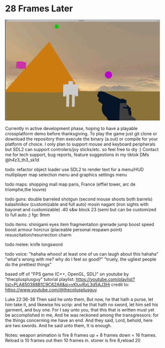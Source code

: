 # 28 Frames Later 

![Gameplay in Egypt](./data/assets/28-frames-later.png)

Currently in active development phase, hoping to have a playable crossplatform demo before thanksgiving.
To play the game just git clone or download the repository then execute the binary (a.out) or compile for your platform of choice.
I only plan to support mouse and keyboard peripherals but SDL2 can support controlers/joy sticks/etc. so feel free to diy :)
Contact me for tech support, bug reports, feature suggestions in my tiktok DMs @h4z3_th3_sk1d

todo:
refactor object loader
use SDL2 to render text for a menu/HUD
mutliplayer
map selection menu and graphics settings menu

todo maps:
shopping mall map
paris, France (effiel tower, arc de triomphe,the louvre)

todo guns:
double barreled shotgun (second mouse shoots both barrels)
kalashnikov (customizable and full auto)
mosin nagant (iron sights with bayonet and customizable)
.40 s&w block 23 (semi but can be customized to full auto ;)
fgc 9mm

todo items:
shinigami eyes item
fragmentation grenade
jump boost
speed boost
armour
horcrux (placeable personal respawn point)
resuscitation/resurrection charm

todo melee:
knife
longsword

todo voice:
"hahaha whooo! at least one of us can laugh about this hahaha"
"what's wrong with me? why do I feel so good?"
"truely, the ugliest people do the prettiest things"

based off of "FPS game (C++, OpenGL, SDL)" on youtube by "thecplusplusguy" 
tutorial playlist: https://youtube.com/playlist?list=PLA850388B1C9C62A6&si=vKluvRxL3d5AJ3Hj
credit to: https://www.youtube.com/@thecplusplusguy

Luke 22:36-38
Then said he unto them, But now, he that hath a purse, let him take it, and likewise his scrip: and he that hath no sword, let him sell his garment, and buy one. For I say unto you, that this that is written must yet be accomplished in me, And he was reckoned among the transgressors: for the things concerning me have an end.
And they said, Lord, behold, here are two swords.
And he said unto them, It is enough.

Notes:
weapon animation is fire 8 frames up + 8 frames down = 16 frames. Reload is 10 frames out then 10 frames in.
stoner is fire 8,reload 20


